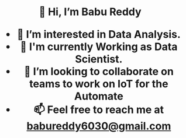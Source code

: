 <h1 align="center">👋 Hi, I’m Babu Reddy
 
- 👀 I’m interested in Data Analysis.
- 🌱 I'm currently Working as Data Scientist.
- 💞️ I’m looking to collaborate on teams to work on IoT for the Automate
- 📫 Feel free to reach me at babureddy6030@gmail.com

<!---
Babu6030/Babu6030 is a ✨ special ✨ repository because its `README.md` (this file) appears on your GitHub profile.
You can click the Preview link to take a look at your changes.
--->
